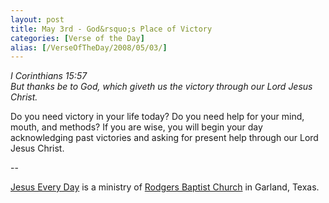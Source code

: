 ```yaml
---
layout: post
title: May 3rd - God&rsquo;s Place of Victory
categories: [Verse of the Day]
alias: [/VerseOfTheDay/2008/05/03/]
---
```


_I Corinthians 15:57  
But thanks be to God, which giveth us the victory through our Lord
Jesus Christ._

Do you need victory in your life today? Do you need help for your
mind, mouth, and methods? If you are wise, you will begin your day
acknowledging past victories and asking for present help through our
Lord Jesus Christ.

 --

<a href=http://jesuseveryday.net>Jesus Every Day</a> is a ministry of <a href=http://rodgersbaptist.net>Rodgers Baptist Church</a> in Garland, Texas.
